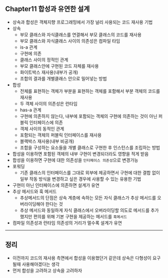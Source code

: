 ## Chapter11 합성과 유연한 설계
- 상속과 합성은 객체지향 프로그래밍에서 가장 널리 사용되는 코드 재사용 기법
- 상속
    - 부모 클래스와 자식클래스를 연결해서 부모 클래스의 코드를 재사용
    - 부모 클래스와 자식클래스 사이의 의존성은 컴파일 타임
    - is-a 관계
    - 구현에 의존
    - 클래스 사이의 정적인 관계
    - 부모 클래스안에 구현된 코드 자체를 재사용
    - 화이트박스 재사용(내부가 공개)
    - 조합의 결과를 개별클래스 안으로 밀어넣는 방법
- 합성
    - 전체를 표현하는 객체가 부분을 표현하는 객체를 포함해서 부분 객체의 코드를 재사용
    - 두 객체 사이의 의존성은 런타임
    - has-a 관계
    - 구현에 의존하지 않는다, 내부에 포함되는 객체의 구현에 의존하는 것이 아닌 퍼블릭 인터페이스에 의존
    - 객체 사이의 동적인 관계
    - 포함되는 객체의 퍼블릭 인터페이스를 재사용
    - 블랙박스 재사용(내부 비공개)
    - 조합을 구성하는 요소들을 개별 클래스로 구현한 후 인스턴스를 조립하는 방법
- 합성을 이용하면 포함된 객체의 내부 구현이 변경되더라도 영향을 적게 받음
- 합성을 이용하면 구현에 대한 의존성을 `인터페이스 의존성`으로 변경가능
- 포워딩
    - 기존 클래스의 인터페이스를 그대로 외부에 제공하면서 구현에 대한 결합 없이 일부 작동 방식을 변경하고 싶은 경우에 사용할 수 있는 유용한 기법
- 구현이 아닌 인터페이스에 의존하면 설계가 유연
- 추상 메서드와 훅 메서드
    - 추상메서드의 단점은 상속 계층에 속하는 모든 자식 클래스가 추상 메서드를 오버라이딩해야 한다는 것
    - 추상 메서드와 동일하게 자식 클래스에서 오버라이딩할 의도로 메서드를 추가했지만 편의를 위해 기본 구현을 제공하는 메서드를 `훅메서드`
- 컴파일 의존성과 런타임 의존성의 거리가 멀수록 설계가 유연

---

## 정리
- 이전까지 코드의 재사용 측면에서 합성을 이용했던거 같은데 상속은 다형성이 요구될때 사용해야겠다는 생각
- 먼저 합성을 고려하고 상속을 고려하자